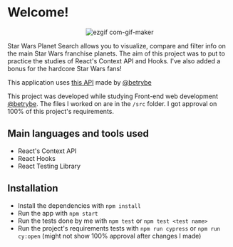 # Welcome!

<div align='center'>

![ezgif com-gif-maker](https://user-images.githubusercontent.com/75266925/187995746-f9d10604-f466-4d7c-a522-70b291f63d60.gif)

</div>

Star Wars Planet Search allows you to visualize, compare and filter info on the main Star Wars franchise planets. The aim of this project was to put to practice the studies of React's Context API and Hooks. I've also added a bonus for the hardcore Star Wars fans!

This application uses [this API](https://swapi-trybe.herokuapp.com/api/planets/) made by [@betrybe](https://github.com/betrybe)

This project was developed while studying Front-end web development [@betrybe](https://github.com/betrybe). The files I worked on are in the ```/src``` folder. I got approval on 100% of this project's requirements.

## Main languages and tools used

- React's Context API
- React Hooks
- React Testing Library

## Installation

- Install the dependencies with ``` npm install ```
- Run the app with ```npm start```
- Run the tests done by me with ```npm test``` or ```npm test <test name>```
- Run the project's requirements tests with ```npm run cypress``` or ```npm run cy:open``` (might not show 100% approval after changes I made)

<!-- Olá, Tryber!

Esse é apenas um arquivo inicial para o README do seu projeto.

É essencial que você preencha esse documento por conta própria, ok?

Não deixe de usar nossas dicas de escrita de README de projetos, e deixe sua criatividade brilhar!

⚠️ IMPORTANTE: você precisa deixar nítido:
- quais arquivos/pastas foram desenvolvidos por você; 
- quais arquivos/pastas foram desenvolvidos por outra pessoa estudante;
- quais arquivos/pastas foram desenvolvidos pela Trybe.

-->
